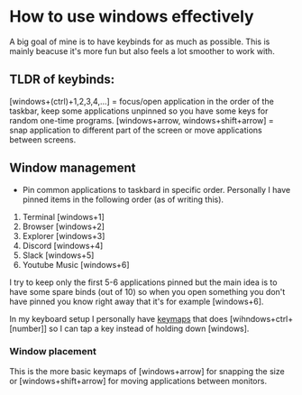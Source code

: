 # How to use windows effectively

A big goal of mine is to have keybinds for as much as possible. This is mainly beacuse it's more fun but also feels a lot smoother to work with.

## TLDR of keybinds:
[windows+(ctrl)+1,2,3,4,...] = focus/open application in the order of the taskbar, keep some applications unpinned so you have some keys for random one-time programs.
[windows+arrow, windows+shift+arrow] = snap application to different part of the screen or move applications between screens.


## Window management

- Pin common applications to taskbard in specific order.
Personally I have pinned items in the following order (as of writing this).

1. Terminal [windows+1]
2. Browser [windows+2]
3. Explorer [windows+3]
4. Discord [windows+4]
5. Slack [windows+5]
6. Youtube Music [windows+6]

I try to keep only the first 5-6 applications pinned but the main idea is to have some spare binds (out of 10) so when you open something you don't have pinned you know right away that it's for example [windows+6].

In my keyboard setup I personally have [keymaps](https://configure.zsa.io/ergodox-ez/layouts/OyXWa/latest/0) that does [wihndows+ctrl+[number]] so I can tap a key instead of holding down [windows].


### Window placement

This is the more basic keymaps of [windows+arrow] for snapping the size or [windows+shift+arrow] for moving applications between monitors.
